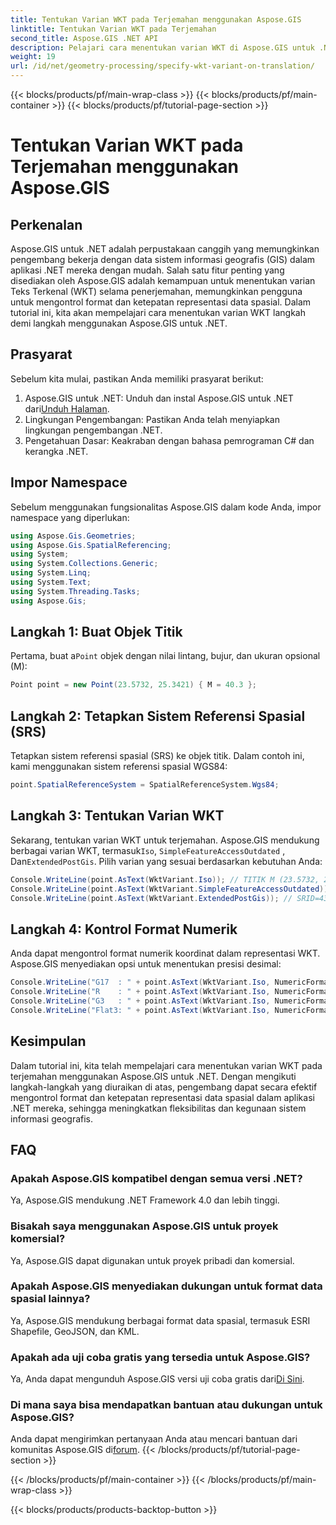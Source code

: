 ```yaml
---
title: Tentukan Varian WKT pada Terjemahan menggunakan Aspose.GIS
linktitle: Tentukan Varian WKT pada Terjemahan
second_title: Aspose.GIS .NET API
description: Pelajari cara menentukan varian WKT di Aspose.GIS untuk .NET guna mengontrol format dan presisi representasi data spasial secara efektif.
weight: 19
url: /id/net/geometry-processing/specify-wkt-variant-on-translation/
---
```


{{< blocks/products/pf/main-wrap-class >}}
{{< blocks/products/pf/main-container >}}
{{< blocks/products/pf/tutorial-page-section >}}

# Tentukan Varian WKT pada Terjemahan menggunakan Aspose.GIS

## Perkenalan
Aspose.GIS untuk .NET adalah perpustakaan canggih yang memungkinkan pengembang bekerja dengan data sistem informasi geografis (GIS) dalam aplikasi .NET mereka dengan mudah. Salah satu fitur penting yang disediakan oleh Aspose.GIS adalah kemampuan untuk menentukan varian Teks Terkenal (WKT) selama penerjemahan, memungkinkan pengguna untuk mengontrol format dan ketepatan representasi data spasial. Dalam tutorial ini, kita akan mempelajari cara menentukan varian WKT langkah demi langkah menggunakan Aspose.GIS untuk .NET.
## Prasyarat
Sebelum kita mulai, pastikan Anda memiliki prasyarat berikut:
1. Aspose.GIS untuk .NET: Unduh dan instal Aspose.GIS untuk .NET dari[Unduh Halaman](https://releases.aspose.com/gis/net/).
2. Lingkungan Pengembangan: Pastikan Anda telah menyiapkan lingkungan pengembangan .NET.
3. Pengetahuan Dasar: Keakraban dengan bahasa pemrograman C# dan kerangka .NET.

## Impor Namespace
Sebelum menggunakan fungsionalitas Aspose.GIS dalam kode Anda, impor namespace yang diperlukan:
```csharp
using Aspose.Gis.Geometries;
using Aspose.Gis.SpatialReferencing;
using System;
using System.Collections.Generic;
using System.Linq;
using System.Text;
using System.Threading.Tasks;
using Aspose.Gis;
```
## Langkah 1: Buat Objek Titik
 Pertama, buat a`Point` objek dengan nilai lintang, bujur, dan ukuran opsional (M):
```csharp
Point point = new Point(23.5732, 25.3421) { M = 40.3 };
```
## Langkah 2: Tetapkan Sistem Referensi Spasial (SRS)
Tetapkan sistem referensi spasial (SRS) ke objek titik. Dalam contoh ini, kami menggunakan sistem referensi spasial WGS84:
```csharp
point.SpatialReferenceSystem = SpatialReferenceSystem.Wgs84;
```
## Langkah 3: Tentukan Varian WKT
 Sekarang, tentukan varian WKT untuk terjemahan. Aspose.GIS mendukung berbagai varian WKT, termasuk`Iso`, `SimpleFeatureAccessOutdated` , Dan`ExtendedPostGis`. Pilih varian yang sesuai berdasarkan kebutuhan Anda:
```csharp
Console.WriteLine(point.AsText(WktVariant.Iso)); // TITIK M (23.5732, 25.3421, 40.3)
Console.WriteLine(point.AsText(WktVariant.SimpleFeatureAccessOutdated)); // TITIK (23.5732, 25.3421)
Console.WriteLine(point.AsText(WktVariant.ExtendedPostGis)); // SRID=4326;POINTTM (23.5732, 25.3421, 40.3)
```
## Langkah 4: Kontrol Format Numerik
Anda dapat mengontrol format numerik koordinat dalam representasi WKT. Aspose.GIS menyediakan opsi untuk menentukan presisi desimal:
```csharp
Console.WriteLine("G17  : " + point.AsText(WktVariant.Iso, NumericFormat.General(17))); // TITIK M (23.5732 25.342099999999999 40.299999999999997)
Console.WriteLine("R    : " + point.AsText(WktVariant.Iso, NumericFormat.RoundTrip)); // TITIK M (23.5732 25.3421 40.3)
Console.WriteLine("G3   : " + point.AsText(WktVariant.Iso, NumericFormat.General(3))); // TITIK M (23.6 25.3 40.3)
Console.WriteLine("Flat3: " + point.AsText(WktVariant.Iso, NumericFormat.Flat(3))); // TITIK M (23.573 25.342 40.3)
```

## Kesimpulan
Dalam tutorial ini, kita telah mempelajari cara menentukan varian WKT pada terjemahan menggunakan Aspose.GIS untuk .NET. Dengan mengikuti langkah-langkah yang diuraikan di atas, pengembang dapat secara efektif mengontrol format dan ketepatan representasi data spasial dalam aplikasi .NET mereka, sehingga meningkatkan fleksibilitas dan kegunaan sistem informasi geografis.
## FAQ
### Apakah Aspose.GIS kompatibel dengan semua versi .NET?
Ya, Aspose.GIS mendukung .NET Framework 4.0 dan lebih tinggi.
### Bisakah saya menggunakan Aspose.GIS untuk proyek komersial?
Ya, Aspose.GIS dapat digunakan untuk proyek pribadi dan komersial.
### Apakah Aspose.GIS menyediakan dukungan untuk format data spasial lainnya?
Ya, Aspose.GIS mendukung berbagai format data spasial, termasuk ESRI Shapefile, GeoJSON, dan KML.
### Apakah ada uji coba gratis yang tersedia untuk Aspose.GIS?
 Ya, Anda dapat mengunduh Aspose.GIS versi uji coba gratis dari[Di Sini](https://releases.aspose.com/).
### Di mana saya bisa mendapatkan bantuan atau dukungan untuk Aspose.GIS?
 Anda dapat mengirimkan pertanyaan Anda atau mencari bantuan dari komunitas Aspose.GIS di[forum](https://forum.aspose.com/c/gis/33).
{{< /blocks/products/pf/tutorial-page-section >}}

{{< /blocks/products/pf/main-container >}}
{{< /blocks/products/pf/main-wrap-class >}}

{{< blocks/products/products-backtop-button >}}
